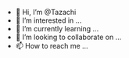 - 👋 Hi, I’m @Tazachi
- 👀 I’m interested in ...
- 🌱 I’m currently learning ...
- 💞️ I’m looking to collaborate on ...
- 📫 How to reach me ...

<!---
Tazachi/Tazachi is a ✨ special ✨ repository because its `README.md` (this file) appears on your GitHub profile.
You can click the Preview link to take a look at your changes.
--->
